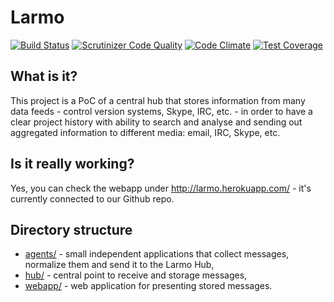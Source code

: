 # Larmo

[![Build Status](https://travis-ci.org/adrianpietka/larmo.svg?branch=master)](https://travis-ci.org/adrianpietka/larmo)
[![Scrutinizer Code Quality](https://scrutinizer-ci.com/g/adrianpietka/larmo/badges/quality-score.png?b=master)](https://scrutinizer-ci.com/g/adrianpietka/larmo/?branch=master)
[![Code Climate](https://codeclimate.com/github/adrianpietka/larmo/badges/gpa.svg)](https://codeclimate.com/github/adrianpietka/larmo)
[![Test Coverage](https://codeclimate.com/github/adrianpietka/larmo/badges/coverage.svg)](https://codeclimate.com/github/adrianpietka/larmo/coverage)

## What is it?
This project is a PoC of a central hub that stores information from many data feeds - control version systems, Skype, IRC, etc. - in order to have a clear project history with ability to search and analyse and sending out aggregated information to different media: email, IRC, Skype, etc.

## Is it really working?
Yes, you can check the webapp under http://larmo.herokuapp.com/ - it's currently connected to our Github repo.

## Directory structure

* [agents/](https://github.com/adrianpietka/larmo/tree/master/agents) - small independent applications that collect messages, normalize them and send it to the Larmo Hub,
* [hub/](https://github.com/adrianpietka/larmo/tree/master/hub) - central point to receive and storage messages,
* [webapp/](https://github.com/adrianpietka/larmo/tree/master/webapp) - web application for presenting stored messages.
